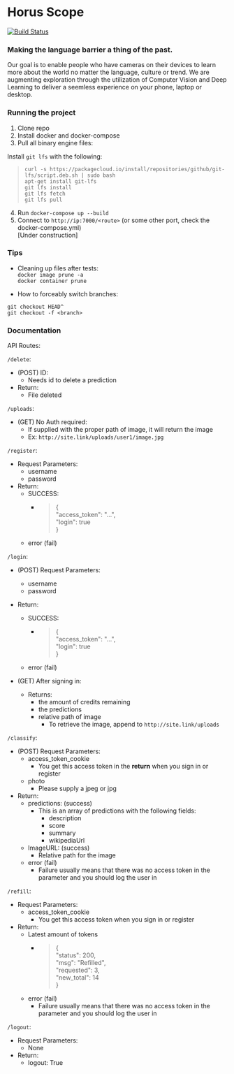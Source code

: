 # Horus Scope

[![Build Status](https://dev.azure.com/eespina002/eespina002/_apis/build/status/ExcelE.horus-scope?branchName=master)](https://dev.azure.com/eespina002/eespina002/_build/latest?definitionId=1?branchName=master)

### Making the language barrier a thing of the past.
Our goal is to enable people who have cameras on their devices to learn more about the world no matter the language, culture or trend.
We are augmenting exploration through the utilization of Computer Vision and Deep Learning to deliver a seemless experience on your phone, laptop or desktop.


### Running the project
1) Clone repo  
2) Install docker and docker-compose  
3) Pull all binary engine files:  

Install `git lfs` with the following: 
>`curl -s https://packagecloud.io/install/repositories/github/git-lfs/script.deb.sh | sudo bash`  
>`apt-get install git-lfs`  
>`git lfs install`  
>`git lfs fetch`  
>`git lfs pull`  

4) Run `docker-compose up --build`  
5) Connect to `http://ip:7000/<route>` (or some other port, check the docker-compose.yml)  
[Under construction]

### Tips

* Cleaning up files after tests:  
`docker image prune -a`  
`docker container prune`

* How to forceably switch branches:

```
git checkout HEAD^
git checkout -f <branch>
```

### Documentation

API Routes:

`/delete`:
* (POST) ID:
    * Needs id to delete a prediction
* Return:
    * File deleted

`/uploads`:
* (GET) No Auth required:
    * If supplied with the proper path of image, it will return the image
    * Ex: `http://site.link/uploads/user1/image.jpg`

`/register`:  
* Request Parameters:
    * username
    * password
* Return:
    * SUCCESS:
        * >{    
    "access_token":  "...",  
    "login": true  
    }  
    >
    * error (fail)

`/login`:
* (POST) Request Parameters:
    * username
    * password
* Return:
    * SUCCESS:
        * >{    
    "access_token":  "...",  
    "login": true  
    }  
    >
    * error (fail)

* (GET) After signing in:
    * Returns:
        * the amount of credits remaining
        * the predictions 
        * relative path of image
            * To retrieve the image, append to `http://site.link/uploads`


`/classify`:
* (POST) Request Parameters:
    * access_token_cookie
        * You get this access token in the **return** when you sign in or register
    * photo
        * Please supply a jpeg or jpg
* Return:
    * predictions: (success)
        * This is an array of predictions with the following fields:
            * description
            * score
            * summary
            * wikipediaUrl
    * ImageURL: (success)
        * Relative path for the image 
    * error (fail)
        * Failure usually means that there was no access token in the parameter and you should log the user in

`/refill`:
* Request Parameters:
    * access_token_cookie
        * You get this access token when you sign in or register
* Return:
    * Latest amount of tokens
        * > {  
        "status": 200,  
        "msg": "Refilled",  
        "requested": 3,  
        "new_total": 14  
    }
    >
    * error (fail)
        * Failure usually means that there was no access token in the parameter and you should log the user in

`/logout`:
* Request Parameters:
    * None
* Return:
    * logout: True